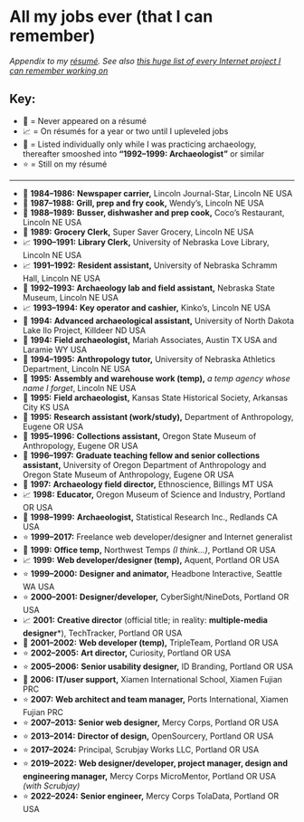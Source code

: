 All my jobs ever (that I can remember)
======================================

*Appendix to my [résumé](https://github.com/axoplasm/axoplasm/blob/main/resume.markdown). See also [this huge list of every Internet project I can remember working on](https://github.com/axoplasm/axoplasm/blob/main/web-things.md)*

Key:
----

* 🚫 = Never appeared on a résumé
* 📈 = On résumés for a year or two until I upleveled jobs
* 🗿 = Listed individually only while I was practicing archaeology, thereafter smooshed into **“1992–1999: Archaeologist”** or similar
* ⭐️ = Still on my résumé

-----

* 🚫 **1984–1986:** **Newspaper carrier,** Lincoln Journal-Star, Lincoln NE USA
* 🚫 **1987–1988:** **Grill, prep and fry cook,** Wendy’s, Lincoln NE USA
* 🚫 **1988–1989:** **Busser, dishwasher and prep cook,** Coco’s Restaurant, Lincoln NE USA
* 🚫 **1989:** **Grocery Clerk,** Super Saver Grocery, Lincoln NE USA
* 📈 **1990–1991:** **Library Clerk,** University of Nebraska Love Library, Lincoln NE USA
* 📈 **1991–1992:** **Resident assistant,** University of Nebraska Schramm Hall, Lincoln NE USA
* 🗿 **1992–1993:** **Archaeology lab and field assistant,** Nebraska State Museum, Lincoln NE USA
* 📈 **1993–1994:** **Key operator and cashier,** Kinko’s, Lincoln NE USA
* 🗿 **1994:** **Advanced archaeological assistant,** University of North Dakota Lake Ilo Project, Killdeer ND USA
* 🗿 **1994:** **Field archaeologist,** Mariah Associates, Austin TX USA and Laramie WY USA
* 🚫 **1994–1995:** **Anthropology tutor,** University of Nebraska Athletics Department, Lincoln NE USA
* 🚫 **1995:** **Assembly and warehouse work (temp),** *a temp agency whose name I forget*, Lincoln NE USA
* 🗿 **1995:** **Field archaeologist,** Kansas State Historical Society, Arkansas City KS USA
* 🗿 **1995:** **Research assistant (work/study),** Department of Anthropology, Eugene OR USA 
* 🗿 **1995–1996:** **Collections assistant,** Oregon State Museum of Anthropology, Eugene OR USA
* 🗿 **1996–1997:** **Graduate teaching fellow and senior collections assistant,** University of Oregon Department of Anthropology and Oregon State Museum of Anthropology, Eugene OR USA
* 🗿 **1997:** **Archaeology field director,** Ethnoscience, Billings MT USA
* 📈  **1998:** **Educator,** Oregon Museum of Science and Industry, Portland OR USA
* 🗿 **1998–1999:** **Archaeologist,** Statistical Research Inc., Redlands CA USA
* ⭐️ **1999–2017:** Freelance web developer/designer and Internet generalist
* 🚫 **1999:** **Office temp,** Northwest Temps *(I think…)*, Portland OR USA
* 📈 **1999:** **Web developer/designer (temp),** Aquent, Portland OR USA
* ⭐️ **1999–2000:** **Designer and animator,** Headbone Interactive, Seattle WA USA
* ⭐️ **2000–2001:** **Designer/developer,** CyberSight/NineDots, Portland OR USA
* 📈 **2001:** **Creative director** (official title; in reality: **multiple-media designer***), TechTracker, Portland OR USA
* 🚫 **2001–2002:** **Web developer (temp),** TripleTeam, Portland OR USA
* ⭐️ **2002–2005:** **Art director,** Curiosity, Portland OR USA
* ⭐️ **2005–2006:** **Senior usability designer,** ID Branding, Portland OR USA
* 🚫 **2006:** **IT/user support,** Xiamen International School, Xiamen Fujian PRC
* ⭐️ **2007:** **Web architect and team manager,** Ports International, Xiamen Fujian PRC
* ⭐️ **2007–2013:** **Senior web designer,** Mercy Corps, Portland OR USA
* ⭐️ **2013–2014:** **Director of design,** OpenSourcery, Portland OR USA
* ⭐️ **2017–2024:** Principal, Scrubjay Works LLC, Portland OR USA
* ⭐️ **2019–2022:** **Web designer/developer, project manager, design and engineering manager,** Mercy Corps MicroMentor, Portland OR USA *(with Scrubjay)*
* ⭐️ **2022–2024:** **Senior engineer,** Mercy Corps TolaData, Portland OR USA


